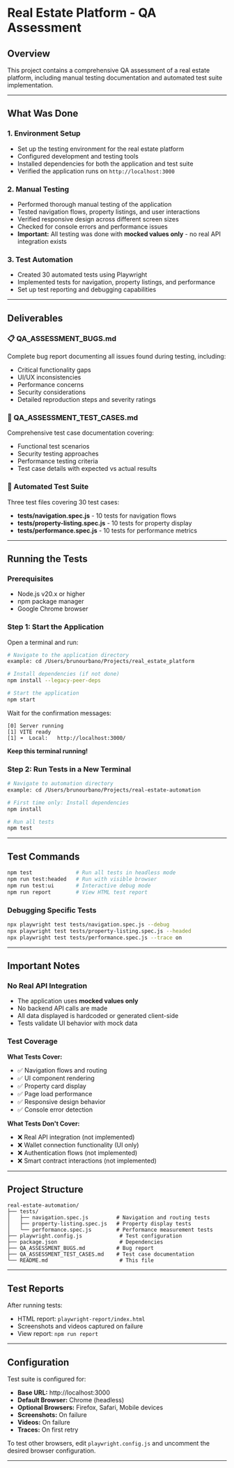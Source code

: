 # Real Estate Platform - QA Assessment

## Overview

This project contains a comprehensive QA assessment of a real estate platform, including manual testing documentation and automated test suite implementation.

---

## What Was Done

### 1. Environment Setup
- Set up the testing environment for the real estate platform
- Configured development and testing tools
- Installed dependencies for both the application and test suite
- Verified the application runs on `http://localhost:3000`

### 2. Manual Testing
- Performed thorough manual testing of the application
- Tested navigation flows, property listings, and user interactions
- Verified responsive design across different screen sizes
- Checked for console errors and performance issues
- **Important:** All testing was done with **mocked values only** - no real API integration exists

### 3. Test Automation
- Created 30 automated tests using Playwright
- Implemented tests for navigation, property listings, and performance
- Set up test reporting and debugging capabilities

---

## Deliverables

### 📋 QA_ASSESSMENT_BUGS.md
Complete bug report documenting all issues found during testing, including:
- Critical functionality gaps
- UI/UX inconsistencies
- Performance concerns
- Security considerations
- Detailed reproduction steps and severity ratings

### 📝 QA_ASSESSMENT_TEST_CASES.md
Comprehensive test case documentation covering:
- Functional test scenarios
- Security testing approaches
- Performance testing criteria
- Test case details with expected vs actual results

### 🤖 Automated Test Suite
Three test files covering 30 test cases:
- **tests/navigation.spec.js** - 10 tests for navigation flows
- **tests/property-listing.spec.js** - 10 tests for property display
- **tests/performance.spec.js** - 10 tests for performance metrics

---

## Running the Tests

### Prerequisites
- Node.js v20.x or higher
- npm package manager
- Google Chrome browser

### Step 1: Start the Application

Open a terminal and run:

```bash
# Navigate to the application directory
example: cd /Users/brunourbano/Projects/real_estate_platform

# Install dependencies (if not done)
npm install --legacy-peer-deps

# Start the application
npm start
```

Wait for the confirmation messages:
```
[0] Server running
[1] VITE ready
[1] ➜  Local:   http://localhost:3000/
```

**Keep this terminal running!**

### Step 2: Run Tests in a New Terminal

```bash
# Navigate to automation directory
example: cd /Users/brunourbano/Projects/real-estate-automation

# First time only: Install dependencies
npm install

# Run all tests
npm test
```
---

## Test Commands

```bash
npm test              # Run all tests in headless mode
npm run test:headed   # Run with visible browser
npm run test:ui       # Interactive debug mode
npm run report        # View HTML test report
```

### Debugging Specific Tests
```bash
npx playwright test tests/navigation.spec.js --debug
npx playwright test tests/property-listing.spec.js --headed
npx playwright test tests/performance.spec.js --trace on
```

---

## Important Notes

### No Real API Integration
- The application uses **mocked values only**
- No backend API calls are made
- All data displayed is hardcoded or generated client-side
- Tests validate UI behavior with mock data

### Test Coverage

**What Tests Cover:**
- ✅ Navigation flows and routing
- ✅ UI component rendering
- ✅ Property card display
- ✅ Page load performance
- ✅ Responsive design behavior
- ✅ Console error detection

**What Tests Don't Cover:**
- ❌ Real API integration (not implemented)
- ❌ Wallet connection functionality (UI only)
- ❌ Authentication flows (not implemented)
- ❌ Smart contract interactions (not implemented)

---

## Project Structure

```
real-estate-automation/
├── tests/
│   ├── navigation.spec.js         # Navigation and routing tests
│   ├── property-listing.spec.js   # Property display tests
│   └── performance.spec.js        # Performance measurement tests
├── playwright.config.js            # Test configuration
├── package.json                    # Dependencies
├── QA_ASSESSMENT_BUGS.md          # Bug report
├── QA_ASSESSMENT_TEST_CASES.md    # Test case documentation
└── README.md                       # This file
```

---

## Test Reports

After running tests:
- HTML report: `playwright-report/index.html`
- Screenshots and videos captured on failure
- View report: `npm run report`

---

## Configuration

Test suite is configured for:
- **Base URL:** http://localhost:3000
- **Default Browser:** Chrome (headless)
- **Optional Browsers:** Firefox, Safari, Mobile devices
- **Screenshots:** On failure
- **Videos:** On failure
- **Traces:** On first retry

To test other browsers, edit `playwright.config.js` and uncomment the desired browser configuration.

---
